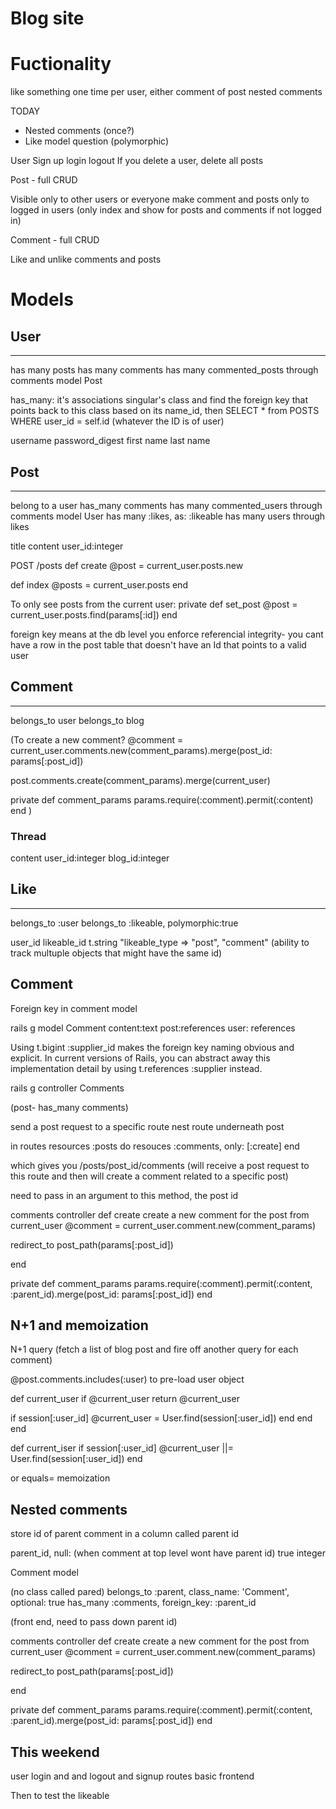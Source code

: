 # Blog site

# Fuctionality

like something one time per user, either comment of post
nested comments

TODAY
- Nested comments (once?)
- Like model question (polymorphic)

User
Sign up
login
logout
If you delete a user, delete all posts

Post - full CRUD

Visible only to other users or everyone
make comment and posts only to logged in users (only index and show for posts and comments if not logged in)

Comment - full CRUD

Like and unlike comments and posts

# Models

## User
---
has many posts
has many comments
has many commented_posts through comments model Post

has_many: it's associations singular's class and find the foreign key that points back to this class based on its name_id, then SELECT * from POSTS WHERE user_id = self.id (whatever the ID is of user)


username
password_digest
first name
last name

## Post
---
belong to a user
has_many comments
has many commented_users through comments model User
has many :likes, as: :likeable
has many users through likes

title
content
user_id:integer


POST /posts
def create
@post = current_user.posts.new

def index
@posts = current_user.posts
end

To only see posts from the current user:
private
def set_post
@post = current_user.posts.find(params[:id])
end

foreign key means at the db level you enforce referencial integrity- you cant have a row in the post table that doesn't have an Id that points to a valid user

## Comment
--- 
belongs_to user
belongs_to blog

(To create a new comment? 
@comment = current_user.comments.new(comment_params).merge(post_id: params[:post_id])

post.comments.create(comment_params).merge(current_user) 


private
def comment_params
params.require(:comment).permit(:content)
end
)

### Thread




content
user_id:integer
blog_id:integer


## Like
---------
belongs_to :user
belongs_to :likeable, polymorphic:true

user_id
likeable_id
t.string "likeable_type => "post", "comment"
(ability to track multuple objects that might have the same id)







## Comment

Foreign key in comment model

rails g model Comment content:text post:references user:
references

Using t.bigint :supplier_id makes the foreign key naming obvious and explicit. In current versions of Rails, you can abstract away this implementation detail by using t.references :supplier instead.

rails g controller Comments

(post- has_many comments)

send a post request to a specific route
nest route underneath post

in routes
resources :posts do 
resouces :comments, only: [:create]
end

which gives you /posts/post_id/comments (will receive a post request to this route and then will create a comment related to a specific post)

need to pass in an argument to this method, the post id

comments controller
def create
create a new comment
for the post from current_user
@comment = current_user.comment.new(comment_params)

redirect_to post_path(params[:post_id])

end

private
def comment_params
params.require(:comment).permit(:content, :parent_id).merge(post_id: params[:post_id])
end


## N+1 and memoization
N+1 query (fetch a list of blog post and fire off another query for each comment)

@post.comments.includes(:user)
to pre-load user object

def current_user
if @current_user
return @current_user

if session[:user_id]
@current_user = User.find(session[:user_id])
end
end
end



def current_iser
if session[:user_id]
@current_user ||= User.find(session[:user_id])
end

or equals= memoization

## Nested comments

store id of parent comment in a column called parent id

parent_id, null: (when comment at top level wont have parent id) true
integer

Comment model

(no class called pared)
belongs_to :parent, class_name: 'Comment', optional: true
has_many :comments, foreign_key: :parent_id

(front end, need to pass down parent id)


comments controller
def create
create a new comment
for the post from current_user
@comment = current_user.comment.new(comment_params)

redirect_to post_path(params[:post_id])

end

private
def comment_params
params.require(:comment).permit(:content, :parent_id).merge(post_id: params[:post_id])
end




## This weekend
user login and and logout
and signup
routes
basic frontend 



Then to test the likeable